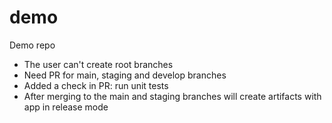 # demo
Demo repo

- The user can't create root branches
- Need PR for main, staging and develop branches
- Added a check in PR: run unit tests
- After merging to the main and staging branches will create artifacts with app in release mode
